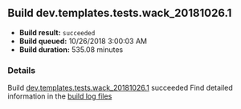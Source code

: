 ## Build dev.templates.tests.wack_20181026.1
- **Build result:** `succeeded`
- **Build queued:** 10/26/2018 3:00:03 AM
- **Build duration:** 535.08 minutes
### Details
Build [dev.templates.tests.wack_20181026.1](https://winappstudio.visualstudio.com/web/build.aspx?pcguid=a4ef43be-68ce-4195-a619-079b4d9834c2&builduri=vstfs%3a%2f%2f%2fBuild%2fBuild%2f26472) succeeded
Find detailed information in the [build log files](https://uwpctdiags.blob.core.windows.net/buildlogs/dev.templates.tests.wack_20181026.1_logs.zip)
